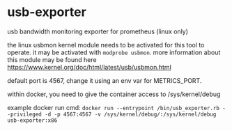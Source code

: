 # usb-exporter
usb bandwidth monitoring exporter for prometheus (linux only)

the linux usbmon kernel module needs to be activated for this tool to operate. it may be activated with `modprobe usbmon`. more information about this module may be found here https://www.kernel.org/doc/html/latest/usb/usbmon.html

default port is 4567, change it using an env var for METRICS_PORT.

within docker, you need to give the container access to /sys/kernel/debug

example docker run cmd:
`docker run --entrypoint /bin/usb_exporter.rb --privileged -d -p 4567:4567 -v /sys/kernel/debug/:/sys/kernel/debug usb-exporter:x86`
